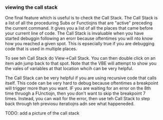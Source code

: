 ### viewing the call stack

One final feature which is useful is to check the Call Stack.  The Call Stack is a list of all the proceduring Subs or Functiojns that are "active" preceding the current command.  It gives you a list of all the places that came before your current line of code.  The Call Stack is invaluable when you have started debuggin following an erorr because oftentimes you will nto know how you reached a given spot.  This is epsecially true if you are debugging code that is used in multiple places.

To see teh Call Stack do View->Call Stack.  You can then double click on an item adn jump back to that spot.  Note that the VBE will attempt to show you the vales of variables at that location whcih can be very helpful.

The Call Stack can be very helpful if you are using recursive code that calls itself.  This code can be very hard to debug because oftentimes a breakpoint will trigger more than you want.  IF you are waiting for an error on the 8th time thruogh a FUnctiojn, then you don't want to skip the breakpoint 7 times.  Instead, you can wait for the error, then use teh Call Stack to step back through teh previosu iteratiojns adn see what happeneded.

TODO: add a picture of the call stack
